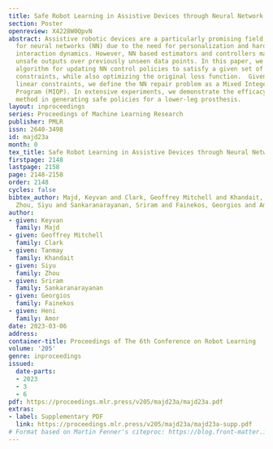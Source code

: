 ```yaml
---
title: Safe Robot Learning in Assistive Devices through Neural Network Repair
section: Poster
openreview: X4228W0QpvN
abstract: Assistive robotic devices are a particularly promising field of application
  for neural networks (NN) due to the need for personalization and hard-to-model human-machine
  interaction dynamics. However, NN based estimators and controllers may produce potentially
  unsafe outputs over previously unseen data points. In this paper, we introduce an
  algorithm for updating NN control policies to satisfy a given set of formal safety
  constraints, while also optimizing the original loss function.  Given a set of mixed-integer
  linear constraints, we define the NN repair problem as a Mixed Integer Quadratic
  Program (MIQP). In extensive experiments, we demonstrate the efficacy of our repair
  method in generating safe policies for a lower-leg prosthesis.
layout: inproceedings
series: Proceedings of Machine Learning Research
publisher: PMLR
issn: 2640-3498
id: majd23a
month: 0
tex_title: Safe Robot Learning in Assistive Devices through Neural Network Repair
firstpage: 2148
lastpage: 2158
page: 2148-2158
order: 2148
cycles: false
bibtex_author: Majd, Keyvan and Clark, Geoffrey Mitchell and Khandait, Tanmay and
  Zhou, Siyu and Sankaranarayanan, Sriram and Fainekos, Georgios and Amor, Heni
author:
- given: Keyvan
  family: Majd
- given: Geoffrey Mitchell
  family: Clark
- given: Tanmay
  family: Khandait
- given: Siyu
  family: Zhou
- given: Sriram
  family: Sankaranarayanan
- given: Georgios
  family: Fainekos
- given: Heni
  family: Amor
date: 2023-03-06
address:
container-title: Proceedings of The 6th Conference on Robot Learning
volume: '205'
genre: inproceedings
issued:
  date-parts:
  - 2023
  - 3
  - 6
pdf: https://proceedings.mlr.press/v205/majd23a/majd23a.pdf
extras:
- label: Supplementary PDF
  link: https://proceedings.mlr.press/v205/majd23a/majd23a-supp.pdf
# Format based on Martin Fenner's citeproc: https://blog.front-matter.io/posts/citeproc-yaml-for-bibliographies/
---
```


